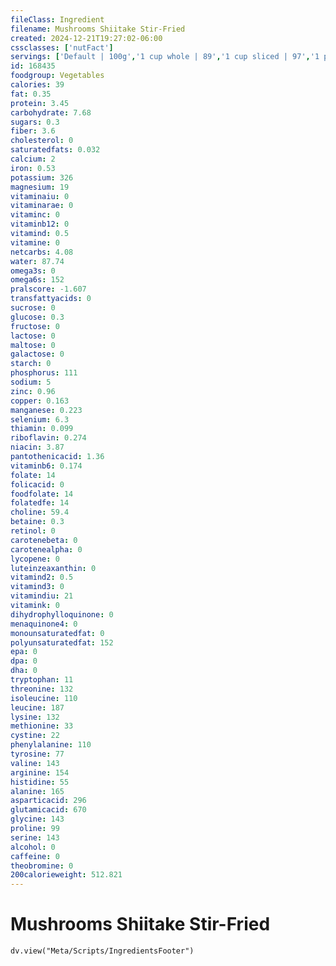 ```yaml
---
fileClass: Ingredient
filename: Mushrooms Shiitake Stir-Fried
created: 2024-12-21T19:27:02-06:00
cssclasses: ['nutFact']
servings: ['Default | 100g','1 cup whole | 89','1 cup sliced | 97','1 piece whole | 19']
id: 168435
foodgroup: Vegetables
calories: 39
fat: 0.35
protein: 3.45
carbohydrate: 7.68
sugars: 0.3
fiber: 3.6
cholesterol: 0
saturatedfats: 0.032
calcium: 2
iron: 0.53
potassium: 326
magnesium: 19
vitaminaiu: 0
vitaminarae: 0
vitaminc: 0
vitaminb12: 0
vitamind: 0.5
vitamine: 0
netcarbs: 4.08
water: 87.74
omega3s: 0
omega6s: 152
pralscore: -1.607
transfattyacids: 0
sucrose: 0
glucose: 0.3
fructose: 0
lactose: 0
maltose: 0
galactose: 0
starch: 0
phosphorus: 111
sodium: 5
zinc: 0.96
copper: 0.163
manganese: 0.223
selenium: 6.3
thiamin: 0.099
riboflavin: 0.274
niacin: 3.87
pantothenicacid: 1.36
vitaminb6: 0.174
folate: 14
folicacid: 0
foodfolate: 14
folatedfe: 14
choline: 59.4
betaine: 0.3
retinol: 0
carotenebeta: 0
carotenealpha: 0
lycopene: 0
luteinzeaxanthin: 0
vitamind2: 0.5
vitamind3: 0
vitamindiu: 21
vitamink: 0
dihydrophylloquinone: 0
menaquinone4: 0
monounsaturatedfat: 0
polyunsaturatedfat: 152
epa: 0
dpa: 0
dha: 0
tryptophan: 11
threonine: 132
isoleucine: 110
leucine: 187
lysine: 132
methionine: 33
cystine: 22
phenylalanine: 110
tyrosine: 77
valine: 143
arginine: 154
histidine: 55
alanine: 165
asparticacid: 296
glutamicacid: 670
glycine: 143
proline: 99
serine: 143
alcohol: 0
caffeine: 0
theobromine: 0
200calorieweight: 512.821
---
```


# Mushrooms Shiitake Stir-Fried

```dataviewjs
dv.view("Meta/Scripts/IngredientsFooter")
```